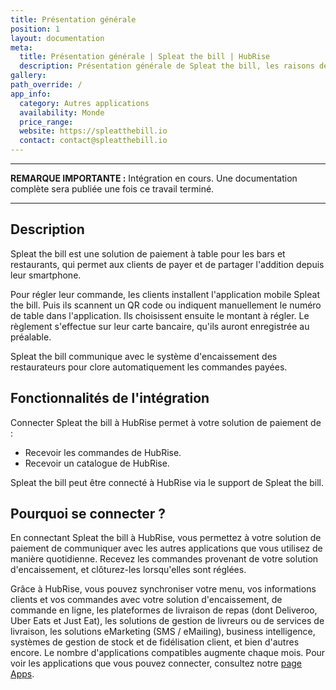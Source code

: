```yaml
---
title: Présentation générale
position: 1
layout: documentation
meta:
  title: Présentation générale | Spleat the bill | HubRise
  description: Présentation générale de Spleat the bill, les raisons de connecter votre solution de paiement à HubRise et fonctionnalités de l'intégration avec HubRise.
gallery:
path_override: /
app_info:
  category: Autres applications
  availability: Monde
  price_range:
  website: https://spleatthebill.io
  contact: contact@spleatthebill.io
---
```


---

**REMARQUE IMPORTANTE :** Intégration en cours. Une documentation complète sera publiée une fois ce travail terminé.

---

## Description

Spleat the bill est une solution de paiement à table pour les bars et restaurants, qui permet aux clients de payer et de partager l'addition depuis leur smartphone.

Pour régler leur commande, les clients installent l'application mobile Spleat the bill. Puis ils scannent un QR code ou indiquent manuellement le numéro de table dans l'application. Ils choisissent ensuite le montant à régler. Le règlement s'effectue sur leur carte bancaire, qu'ils auront enregistrée au préalable.

Spleat the bill communique avec le système d'encaissement des restaurateurs pour clore automatiquement les commandes payées.

## Fonctionnalités de l'intégration

Connecter Spleat the bill à HubRise permet à votre solution de paiement de :

- Recevoir les commandes de HubRise.
- Recevoir un catalogue de HubRise.

Spleat the bill peut être connecté à HubRise via le support de Spleat the bill.

## Pourquoi se connecter ?

En connectant Spleat the bill à HubRise, vous permettez à votre solution de paiement de communiquer avec les autres applications que vous utilisez de manière quotidienne. Recevez les commandes provenant de votre solution d'encaissement, et clôturez-les lorsqu'elles sont réglées.

Grâce à HubRise, vous pouvez synchroniser votre menu, vos informations clients et vos commandes avec votre solution d'encaissement, de commande en ligne, les plateformes de livraison de repas (dont Deliveroo, Uber Eats et Just Eat), les solutions de gestion de livreurs ou de services de livraison, les solutions eMarketing (SMS / eMailing), business intelligence, systèmes de gestion de stock et de fidélisation client, et bien d'autres encore. Le nombre d'applications compatibles augmente chaque mois. Pour voir les applications que vous pouvez connecter, consultez notre [page Apps](/apps).
